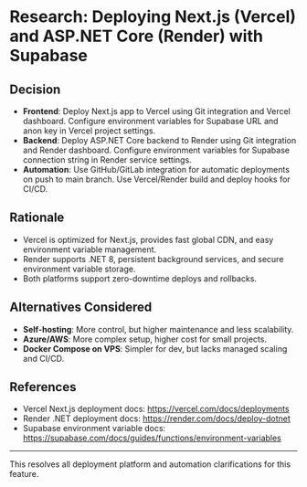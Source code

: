 # Research: Deploying Next.js (Vercel) and ASP.NET Core (Render) with Supabase

## Decision

- **Frontend**: Deploy Next.js app to Vercel using Git integration and Vercel dashboard. Configure environment variables for Supabase URL and anon key in Vercel project settings.
- **Backend**: Deploy ASP.NET Core backend to Render using Git integration and Render dashboard. Configure environment variables for Supabase connection string in Render service settings.
- **Automation**: Use GitHub/GitLab integration for automatic deployments on push to main branch. Use Vercel/Render build and deploy hooks for CI/CD.

## Rationale

- Vercel is optimized for Next.js, provides fast global CDN, and easy environment variable management.
- Render supports .NET 8, persistent background services, and secure environment variable storage.
- Both platforms support zero-downtime deploys and rollbacks.

## Alternatives Considered

- **Self-hosting**: More control, but higher maintenance and less scalability.
- **Azure/AWS**: More complex setup, higher cost for small projects.
- **Docker Compose on VPS**: Simpler for dev, but lacks managed scaling and CI/CD.

## References

- Vercel Next.js deployment docs: https://vercel.com/docs/deployments
- Render .NET deployment docs: https://render.com/docs/deploy-dotnet
- Supabase environment variable docs: https://supabase.com/docs/guides/functions/environment-variables

---

This resolves all deployment platform and automation clarifications for this feature.
